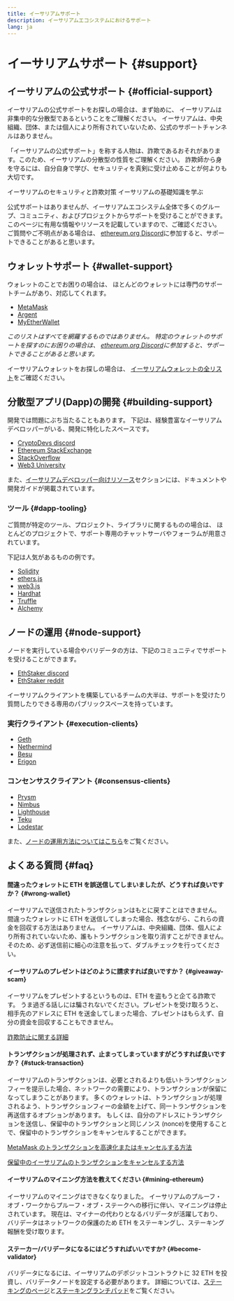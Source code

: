 ```yaml
---
title: イーサリアムサポート
description: イーサリアムエコシステムにおけるサポート
lang: ja
---
```


# イーサリアムサポート {#support}

## イーサリアムの公式サポート {#official-support}

イーサリアムの公式サポートをお探しの場合は、まず始めに、 イーサリアムは非集中的な分散型であるということをご理解ください。 イーサリアムは、中央組織、団体、または個人により所有されていないため、公式のサポートチャンネルはありません。

「イーサリアムの公式サポート」を称する人物は、詐欺であるおそれがあります。このため、イーサリアムの分散型の性質をご理解ください。 詐欺師から身を守るには、自分自身で学び、セキュリティを真剣に受け止めることが何よりも大切です。

<DocLink to="/security/">
  イーサリアムのセキュリティと詐欺対策
</DocLink>

<DocLink to="/learn/">
  イーサリアムの基礎知識を学ぶ
</DocLink>

公式サポートはありませんが、イーサリアムエコシステム全体で多くのグループ、コミュニティ、およびプロジェクトからサポートを受けることができます。このページに有用な情報やリソースを記載していますので、ご確認ください。 ご質問やご不明点がある場合は、 [ethereum.org Discord](/discord/)に参加すると、サポートできることがあると思います。

## ウォレットサポート {#wallet-support}

ウォレットのことでお困りの場合は、 ほとんどのウォレットには専門のサポートチームがあり、対応してくれます。

- [MetaMask](https://metamask.zendesk.com/hc/)
- [Argent](https://support.argent.xyz/hc/)
- [MyEtherWallet](https://help.myetherwallet.com/)

_このリストはすべてを網羅するものではありません。 特定のウォレットのサポートを探すのにお困りの場合は、 [ethereum.org Discord](https://discord.gg/ethereum-org)に参加すると、サポートできることがあると思います。_

イーサリアムウォレットをお探しの場合は、 [イーサリアムウォレットの全リスト](/wallets/find-wallet/)をご確認ください。

## 分散型アプリ(Dapp)の開発 {#building-support}

開発では問題にぶち当たることもあります。 下記は、経験豊富なイーサリアムデベロッパーがいる、開発に特化したスペースです。

- [CryptoDevs discord](https://discord.gg/Z9TA39m8Yu)
- [Ethereum StackExchange](https://ethereum.stackexchange.com/)
- [StackOverflow](https://stackoverflow.com/questions/tagged/web3)
- [Web3 University](https://www.web3.university/)

また、[イーサリアムデベロッパー向けリソース](/developers/)セクションには、ドキュメントや開発ガイドが掲載されています。

### ツール {#dapp-tooling}

ご質問が特定のツール、プロジェクト、ライブラリに関するものの場合は、 ほとんどのプロジェクトで、サポート専用のチャットサーバやフォーラムが用意されています。

下記は人気があるものの例です。

- [Solidity](https://gitter.im/ethereum/solidity/)
- [ethers.js](https://discord.gg/6jyGVDK6Jx)
- [web3.js](https://discord.gg/GsABYQu4sC)
- [Hardhat](https://discord.gg/xtrMGhmbfZ)
- [Truffle](https://discord.gg/8uKcsccEYE)
- [Alchemy](http://alchemy.com/discord)

## ノードの運用 {#node-support}

ノードを実行している場合やバリデータの方は、下記のコミュニティでサポートを受けることができます。

- [EthStaker discord](https://discord.gg/ethstaker)
- [EthStaker reddit](https://www.reddit.com/r/ethstaker)

イーサリアムクライアントを構築しているチームの大半は、サポートを受けたり質問したりできる専用のパブリックスペースを持っています。

### 実行クライアント {#execution-clients}

- [Geth](https://discord.gg/FqDzupGyYf)
- [Nethermind](https://discord.gg/YJx3pm8z5C)
- [Besu](https://discord.gg/p8djYngzKN)
- [Erigon](https://github.com/ledgerwatch/erigon/issues)

### コンセンサスクライアント {#consensus-clients}

- [Prysm](https://discord.gg/prysmaticlabs)
- [Nimbus](https://discord.gg/nSmEH3qgFv)
- [Lighthouse](https://discord.gg/cyAszAh)
- [Teku](https://discord.gg/7hPv2T6)
- [Lodestar](https://discord.gg/aMxzVcr)

また、[ノードの運用方法についてはこちら](/developers/docs/nodes-and-clients/run-a-node/)をご覧ください。

## よくある質問 {#faq}

#### 間違ったウォレットに ETH を誤送信してしまいましたが、どうすれば良いですか？ {#wrong-wallet}

イーサリアムで送信されたトランザクションはもとに戻すことはできません。 間違ったウォレットに ETH を送信してしまった場合、残念ながら、これらの資金を回収する方法はありません。 イーサリアムは、中央組織、団体、個人により所有されていないため、誰もトランザクションを取り消すことができません。 そのため、必ず送信前に細心の注意を払って、ダブルチェックを行ってください。

#### イーサリアムのプレゼントはどのように請求すれば良いですか？ {#giveaway-scam}

イーサリアムをプレゼントするというものは、ETH を盗もうと企てる詐欺です。 うま過ぎる話しには騙されないでください。プレゼントを受け取ろうと、相手先のアドレスに ETH を送金してしまった場合、プレゼントはもらえず、自分の資金を回収することもできません。

[詐欺防止に関する詳細](/security/#common-scams)

#### トランザクションが処理されず、止まってしまっていますがどうすれば良いですか？ {#stuck-transaction}

イーサリアムのトランザクションは、必要とされるよりも低いトランザクションフィーを提示した場合、ネットワークの需要により、トランザクションが保留になってしまうことがあります。 多くのウォレットは、トランザクションが処理されるよう、トランザクションフィーの金額を上げて、同一トランザクションを再送信するオプションがあります。 もしくは、自分のアドレスにトランザクションを送信し、保留中のトランザクションと同じノンス (nonce)を使用することで、保留中のトランザクションをキャンセルすることができます。

[MetaMask のトランザクションを高速化またはキャンセルする方法](https://metamask.zendesk.com/hc/en-us/articles/360015489251-How-to-speed-up-or-cancel-a-pending-transaction)

[保留中のイーサリアムのトランザクションをキャンセルする方法](https://info.etherscan.com/how-to-cancel-ethereum-pending-transactions/)

#### イーサリアムのマイニング方法を教えてください {#mining-ethereum}

イーサリアムのマイニングはできなくなりました。 イーサリアムのプルーフ・オブ・ワークからプルーフ・オブ・ステークへの移行に伴い、マイニングは停止されています。 現在は、マイナーの代わりとなるバリデータが活躍しており、 バリデータはネットワークの保護のため ETH をステーキングし、ステーキング報酬を受け取ります。

#### ステーカー/バリデータになるにはどうすればいいですか? {#become-validator}

バリデータになるには、イーサリアムのデポジットコントラクトに 32 ETH を投資し、バリデータノードを設定する必要があります。 詳細については、[ステーキングのページ](/staking)と[ステーキングランチパッド](https://launchpad.ethereum.org/)をご覧ください。
